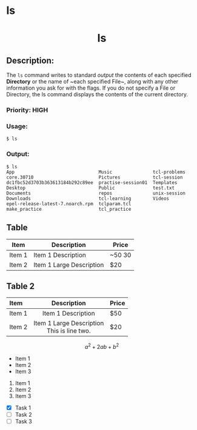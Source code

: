 # ls
# <center>ls</center>
## Description:
The `ls` command writes to standard *output* the contents of each specified **Directory** or the name of ~each specified File~, along with any other information you ask for with the flags. If you do not specify a File or Directory, the ls command displays the contents of the current directory.

### Priority: **HIGH**

### Usage:
`$ ls`

### Output:
```
$ ls
App                               Music               tcl-problems
core.30710                        Pictures            tcl-session
dc1fbc52d3703b363613184b292c89ee  practise-session01  Templates
Desktop                           Public              test.txt
Documents                         repos               unix-session
Downloads                         tcl-learning        Videos
epel-release-latest-7.noarch.rpm  tclparam.tcl
make_practice                     tcl_practice

```

## Table

| Item | Description | Price|
|---|---|---|
|Item 1| Item 1 Description | ~$50~ 30$|
|Item 2| Item 1 Large Description | $20|

## Table 2

| Item | Description | Price|
|:---|:---:|---|
|Item 1| Item 1 Description | $50|
|Item 2| Item 1 Large Description <br> This is line two. | $20|

$$a^2 + 2ab + b^2$$

- Item 1
- Item 2
- Item 3

1. Item 1
2. Item 2
3. Item 3

- [x] Task 1
- [ ] Task 2
- [ ] Task 3
